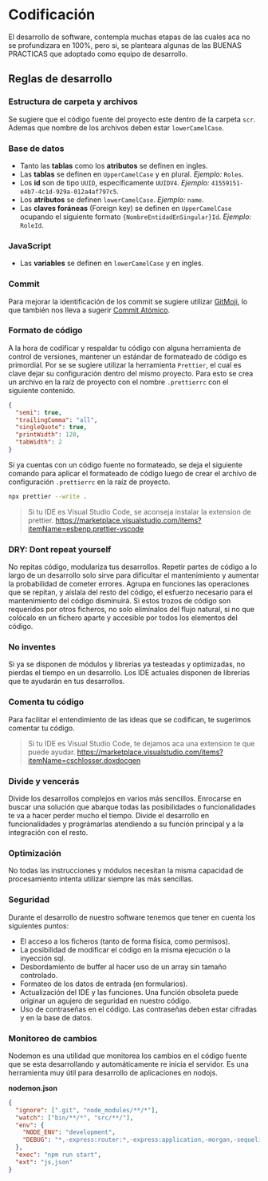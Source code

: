 # Codificación

El desarrollo de software, contempla muchas etapas de las cuales aca no se profundizara en 100%, pero si, se planteara algunas de las BUENAS PRACTICAS que adoptado como equipo de desarrollo.

## Reglas de desarrollo

### Estructura de carpeta y archivos

Se sugiere que el código fuente del proyecto este dentro de la carpeta `scr`. Ademas que nombre de los archivos deben estar `lowerCamelCase`.

### Base de datos

- Tanto las **tablas** como los **atributos** se definen en ingles.
- Las **tablas** se definen en `UpperCamelCase` y en plural. _Ejemplo:_ `Roles`.
- Los **id** son de tipo `UUID`, específicamente `UUIDV4`. _Ejemplo:_ `41559151-e4b7-4c1d-929a-012a4af797c5`.
- Los **atributos** se definen `lowerCamelCase`. _Ejemplo:_ `name`.
- Las **claves foráneas** (Foreign key) se definen en `UpperCamelCase` ocupando el siguiente formato `{NombreEntidadEnSingular}Id`. _Ejemplo:_ `RoleId`.

### JavaScript

- Las **variables** se definen en `lowerCamelCase` y en ingles.

### Commit

Para mejorar la identificación de los commit se sugiere utilizar [GitMoji](https://gitmoji.carloscuesta.me/), lo que también nos lleva a sugerir [Commit Atómico](https://es.wikipedia.org/wiki/Commit_at%C3%B3mico).

### Formato de código

A la hora de codificar y respaldar tu código con alguna herramienta de control de versiones, mantener un estándar de formateado de código es primordial. Por se se sugiere utilizar la herramienta `Prettier`, el cual es clave dejar su configuración dentro del mismo proyecto. Para esto se crea un archivo en la raíz de proyecto con el nombre `.prettierrc` con el siguiente contenido.

```json
{
  "semi": true,
  "trailingComma": "all",
  "singleQuote": true,
  "printWidth": 120,
  "tabWidth": 2
}
```

Si ya cuentas con un código fuente no formateado, se deja el siguiente comando para aplicar el formateado de código luego de crear el archivo de configuración `.prettierrc` en la raíz de proyecto.

```sh
npx prettier --write .
```

> Si tu IDE es Visual Studio Code, se aconseja instalar la extension de prettier. https://marketplace.visualstudio.com/items?itemName=esbenp.prettier-vscode

### DRY: Dont repeat yourself

No repitas código, modulariza tus desarrollos. Repetir partes de código a lo largo de un desarrollo solo sirve para dificultar el mantenimiento y aumentar la probabilidad de cometer errores. Agrupa en funciones las operaciones que se repitan, y aíslala del resto del código, el esfuerzo necesario para el mantenimiento del código disminuirá. Si estos trozos de código son requeridos por otros ficheros, no solo elimínalos del flujo natural, si no que colócalo en un fichero aparte y accesible por todos los elementos del código.

### No inventes

Si ya se disponen de módulos y librerías ya testeadas y optimizadas, no pierdas el tiempo en un desarrollo. Los IDE actuales disponen de librerías que te ayudarán en tus desarrollos.

### Comenta tu código

Para facilitar el entendimiento de las ideas que se codifican, te sugerimos comentar tu código.

> Si tu IDE es Visual Studio Code, te dejamos aca una extension te que puede ayudar. https://marketplace.visualstudio.com/items?itemName=cschlosser.doxdocgen

### Divide y vencerás

Divide los desarrollos complejos en varios más sencillos. Enrocarse en buscar una solución que abarque todas las posibilidades o funcionalidades te va a hacer perder mucho el tiempo. Divide el desarrollo en funcionalidades y prográmarlas atendiendo a su función principal y a la integración con el resto.

### Optimización

No todas las instrucciones y módulos necesitan la misma capacidad de procesamiento intenta utilizar siempre las más sencillas.

### Seguridad

Durante el desarrollo de nuestro software tenemos que tener en cuenta los siguientes puntos:

- El acceso a los ficheros (tanto de forma física, como permisos).
- La posibilidad de modificar el código en la misma ejecución o la inyección sql.
- Desbordamiento de buffer al hacer uso de un array sin tamaño controlado.
- Formateo de los datos de entrada (en formularios).
- Actualización del IDE y las funciones. Una función obsoleta puede originar un agujero de seguridad en nuestro código.
- Uso de contraseñas en el código. Las contraseñas deben estar cifradas y en la base de datos.

### Monitoreo de cambios

Nodemon es una utilidad que monitorea los cambios en el código fuente que se esta desarrollando y automáticamente re inicia el servidor. Es una herramienta muy útil para desarrollo de aplicaciones en nodojs.

**nodemon.json**

```json
{
  "ignore": [".git", "node_modules/**/*"],
  "watch": ["bin/**/*", "src/**/"],
  "env": {
    "NODE_ENV": "development",
    "DEBUG": "*,-express:router:*,-express:application,-morgan,-sequelize:connection:*"
  },
  "exec": "npm run start",
  "ext": "js,json"
}
```
